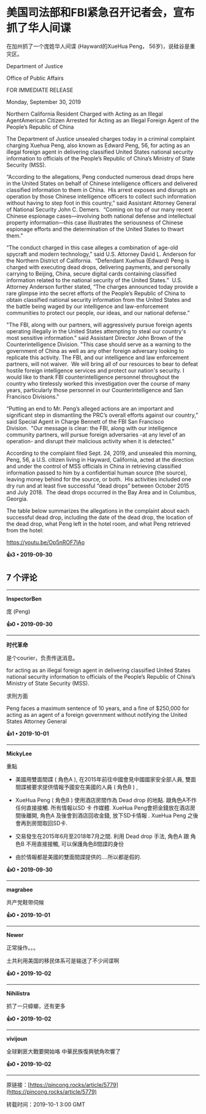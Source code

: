 # 美国司法部和FBI紧急召开记者会，宣布抓了华人间谍 

在加州抓了一个庞姓华人间谍 (Hayward的XueHua Peng， 56岁)，说硅谷是重灾区。

Department of Justice

Office of Public Affairs

FOR IMMEDIATE RELEASE

Monday, September 30, 2019

Northern California Resident Charged with Acting as an Illegal AgentAmerican Citizen Arrested for Acting as an Illegal Foreign Agent of the People’s Republic of China

The Department of Justice unsealed charges today in a criminal complaint charging Xuehua Peng, also known as Edward Peng, 56, for acting as an illegal foreign agent in delivering classified United States national security information to officials of the People’s Republic of China’s Ministry of State Security (MSS).

“According to the allegations, Peng conducted numerous dead drops here in the United States on behalf of Chinese intelligence officers and delivered classified information to them in China.  His arrest exposes and disrupts an operation by those Chinese intelligence officers to collect such information without having to step foot in this country,” said Assistant Attorney General of National Security John C. Demers.  “Coming on top of our many recent Chinese espionage cases—involving both national defense and intellectual property information—this case illustrates the seriousness of Chinese espionage efforts and the determination of the United States to thwart them.”

“The conduct charged in this case alleges a combination of age-old spycraft and modern technology,” said U.S. Attorney David L. Anderson for the Northern District of California.  “Defendant Xuehua (Edward) Peng is charged with executing dead drops, delivering payments, and personally carrying to Beijing, China, secure digital cards containing classified information related to the national security of the United States.”  U.S. Attorney Anderson further stated, “The charges announced today provide a rare glimpse into the secret efforts of the People’s Republic of China to obtain classified national security information from the United States and the battle being waged by our intelligence and law-enforcement communities to protect our people, our ideas, and our national defense.”

&quot;The FBI, along with our partners, will aggressively pursue foreign agents operating illegally in the United States attempting to steal our country's most sensitive information.&quot; said Assistant Director John Brown of the Counterintelligence Division. &quot;This case should serve as a warning to the government of China as well as any other foreign adversary looking to replicate this activity. The FBI, and our intelligence and law enforcement partners, will not waiver.  We will bring all of our resources to bear to defeat hostile foreign intelligence services and protect our nation's security. I would like to thank FBI counterintelligence personnel throughout the country who tirelessly worked this investigation over the course of many years, particularly those personnel in our Counterintelligence and San Francisco Divisions.&quot;

“Putting an end to Mr. Peng’s alleged actions are an important and significant step in dismantling the PRC’s overall efforts against our country,” said Special Agent in Charge Bennett of the FBI San Francisco Division.  &quot;Our message is clear: the FBI, along with our intelligence community partners, will pursue foreign adversaries -at any level of an operation- and disrupt their malicious activity when it is detected.&quot;

According to the complaint filed Sept. 24, 2019, and unsealed this morning, Peng, 56, a U.S. citizen living in Hayward, California, acted at the direction and under the control of MSS officials in China in retrieving classified information passed to him by a confidential human source (the source), leaving money behind for the source, or both.  His activities included one dry run and at least five successful “dead drops” between October 2015 and July 2018.  The dead drops occurred in the Bay Area and in Columbus, Georgia.

The table below summarizes the allegations in the complaint about each successful dead drop, including the date of the dead drop, the location of the dead drop, what Peng left in the hotel room, and what Peng retrieved from the hotel:

https://youtu.be/Op5nROF7IAo

**👍3 • 2019-09-30**

## 7 个评论

---
**InspectorBen**

庞 (Peng) 

**👍0 • 2019-09-30**

---
**时代革命**

是个courier，负责传送消息。

for acting as an illegal foreign agent in delivering classified United States national security information to officials of the People’s Republic of China’s Ministry of State Security (MSS).

求刑方面

Peng faces a maximum sentence of 10 years, and a fine of $250,000 for acting as an agent of a foreign government without notifying the United States Attorney General 

**👍1 • 2019-10-01**

---
**MickyLee**

重點 

- 美國用雙面間諜 ( 角色A ), 在2015年前往中國會見中國國家安全部人員, 雙面間諜被要求提供情報予國安在美國的人員 ( 角色B ) ,

- XueHua Peng ( 角色B ) 使用酒店房間作為 Dead drop 的地點. 跟角色A不作任何直接接觸. 所有情報以SD 卡 作媒體. XueHua Peng會把金錢放在酒店房間後離開, 角色A 及後會到酒店回收金錢, 放下SD卡情報 . XueHua Peng 之後會再到房間取回SD卡. 

- 交易發生在2015年6月至2018年7月之間. 利用 Dead drop 手法, 角色A 跟 角色B 不用直接接觸, 可以保護角色B間諜的身份 

- 由於情報都是美國的雙面間諜提供的....所以都是假的. 

**👍0 • 2019-09-30**

---
**magrabee**

共产党鞋带伺候 

**👍0 • 2019-10-01**

---
**Newer**

正常操作。。。

土共利用美国的移民体系可是输送了不少间谍啊 

**👍0 • 2019-10-02**

---
**Nihilistra**

抓了一只蟑螂，还有更多 

**👍0 • 2019-10-02**

---
**vivijoun**

全球剿匪大戰要開始咯 中華民族復興號角吹響了 

**👍0 • 2019-10-02**

---
原链接：[https://pincong.rocks/article/5779](https://pincong.rocks/article/5779)

转载时间：2019-10-1 3:00 GMT